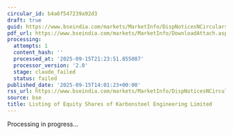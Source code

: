 ```yaml
---
circular_id: b4a6f547239a92d3
draft: true
guid: https://www.bseindia.com/markets/MarketInfo/DispNoticesNCirculars.aspx?Noticeid={A8229582-94FA-407D-A88A-F409F3620418}&noticeno=20250915-64&dt=09/15/2025&icount=64&totcount=81&flag=0
pdf_url: https://www.bseindia.com/markets/MarketInfo/DownloadAttach.aspx?id=20250915-64&attachedId=3f6e2253-e39b-40ea-a62c-1b7a7f35b036
processing:
  attempts: 1
  content_hash: ''
  processed_at: '2025-09-15T21:23:51.855087'
  processor_version: '2.0'
  stage: claude_failed
  status: failed
published_date: '2025-09-15T14:01:23+00:00'
rss_url: https://www.bseindia.com/markets/MarketInfo/DispNoticesNCirculars.aspx?Noticeid={A8229582-94FA-407D-A88A-F409F3620418}&noticeno=20250915-64&dt=09/15/2025&icount=64&totcount=81&flag=0
source: bse
title: Listing of Equity Shares of Karbonsteel Engineering Limited
---
```


Processing in progress...